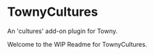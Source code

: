 # TownyCultures
An 'cultures' add-on plugin for Towny.


Welcome to the WIP Readme for TownyCultures.
